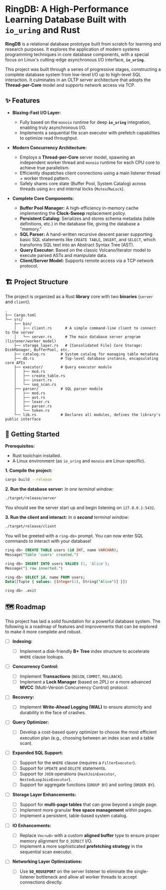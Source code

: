 # RingDB: A High-Performance Learning Database Built with `io_uring` and Rust

**RingDB** is a relational database prototype built from scratch for learning and research purposes. It explores the application of modern systems programming techniques in core database components, with a special focus on Linux's cutting-edge asynchronous I/O interface, **`io_uring`**.

This project was built through a series of progressive stages, constructing a complete database system from low-level I/O up to high-level SQL interaction. It culminates in an OLTP server architecture that adopts the **Thread-per-Core** model and supports network access via TCP.

## ✨ Features

  * **Blazing-Fast I/O Layer:**

      * Fully based on the `monoio` runtime for deep **`io_uring`** integration, enabling truly asynchronous I/O.
      * Implements a sequential file scan executor with prefetch capabilities to optimize read throughput.

  * **Modern Concurrency Architecture:**

      * Employs a **Thread-per-Core** server model, spawning an independent worker thread and `monoio` runtime for each CPU core to achieve true parallelism.
      * Efficiently dispatches client connections using a main listener thread + worker thread pattern.
      * Safely shares core state (Buffer Pool, System Catalog) across threads using `Arc` and internal locks (`Mutex`/`RwLock`).

  * **Complete Core Components:**

      * **Buffer Pool Manager:** A high-efficiency in-memory cache implementing the **Clock-Sweep** replacement policy.
      * **Persistent Catalog:** Serializes and stores schema metadata (table definitions, etc.) in the database file, giving the database a "memory."
      * **SQL Parser:** A hand-written recursive descent parser supporting basic SQL statements like `CREATE TABLE`, `INSERT`, and `SELECT`, which transforms SQL text into an Abstract Syntax Tree (AST).
      * **Query Executor:** Based on the classic Volcano/Iterator model to execute parsed ASTs and manipulate data.
      * **Client/Server Model:** Supports remote access via a TCP network protocol.

## 🏗️ Project Structure

The project is organized as a Rust **library** core with two **binaries** (`server` and `client`).

```
.
├── Cargo.toml
└── src/
    ├── bin/
    │   ├── client.rs      # A simple command-line client to connect to the server
    │   └── server.rs      # The main database server program (listener/worker model)
    ├── storage_layer.rs   # [Consolidated File] Core Storage: DiskManager, BufferPool, etc.
    ├── catalog.rs       # System catalog for managing table metadata
    ├── db.rs            # Top-level database instance, encapsulating core APIs
    ├── executor/        # Query executor module
    │   ├── mod.rs
    │   ├── create_table.rs
    │   ├── insert.rs
    │   └── seq_scan.rs
    ├── parser/          # SQL parser module
    │   ├── mod.rs
    │   ├── ast.rs
    │   ├── lexer.rs
    │   ├── parser.rs
    │   └── token.rs
    └── lib.rs           # Declares all modules, defines the library's public interface
```

## 🚀 Getting Started

**Prerequisites:**

  * Rust toolchain installed.
  * A Linux environment (as `io_uring` and `monoio` are Linux-specific).

**1. Compile the project:**

```bash
cargo build --release
```

**2. Run the database server:**
*In one terminal window:*

```bash
./target/release/server
```

You should see the server start up and begin listening on `127.0.0.1:5432`.

**3. Run the client and interact:**
*In a **second** terminal window:*

```bash
./target/release/client
```

You will be greeted with a `ring-db>` prompt. You can now enter SQL commands to interact with your database\!

```sql
ring-db> CREATE TABLE users (id INT, name VARCHAR);
Message("Table 'users' created.")

ring-db> INSERT INTO users VALUES (1, 'Alice');
Message("1 row inserted.")

ring-db> SELECT id, name FROM users;
Data([Tuple { values: [Integer(1), String("Alice")] }])

ring-db> .exit
```

## 🗺️ Roadmap

This project has laid a solid foundation for a powerful database system. The following is a roadmap of features and improvements that can be explored to make it more complete and robust.

  - [ ] **Indexing:**

      - [ ] Implement a disk-friendly **B+ Tree** index structure to accelerate `WHERE` clause lookups.

  - [ ] **Concurrency Control:**

      - [ ] Implement **Transactions** (`BEGIN`, `COMMIT`, `ROLLBACK`).
      - [ ] Implement a **Lock Manager** (based on 2PL) or a more advanced **MVCC** (Multi-Version Concurrency Control) protocol.

  - [ ] **Recovery:**

      - [ ] Implement **Write-Ahead Logging (WAL)** to ensure atomicity and durability in the face of crashes.

  - [ ] **Query Optimizer:**

      - [ ] Develop a cost-based query optimizer to choose the most efficient execution plan (e.g., choosing between an index scan and a table scan).

  - [ ] **Expanded SQL Support:**

      - [ ] Support for the `WHERE` clause (requires a `FilterExecutor`).
      - [ ] Support for `UPDATE` and `DELETE` statements.
      - [ ] Support for `JOIN` operations (`HashJoinExecutor`, `NestedLoopJoinExecutor`).
      - [ ] Support for aggregate functions (`GROUP BY`) and sorting (`ORDER BY`).

  - [ ] **Storage Layer Enhancements:**

      - [ ] Support for **multi-page tables** that can grow beyond a single page.
      - [ ] Implement more granular **free space management** within pages.
      - [ ] Implement a persistent, table-based system catalog.
  - [ ] **IO Enhancements:**

      - [ ] Replace `Vec<u8>` with a custom **aligned buffer** type to ensure proper memory alignment for `O_DIRECT` I/O.
      - [ ] Implement a more sophisticated **prefetching strategy** in the sequential scan executor.
  - [ ] **Networking Layer Optimizations:**

      - [ ] Use **`SO_REUSEPORT`** on the server listener to eliminate the single-listener bottleneck and allow all worker threads to accept connections directly.
